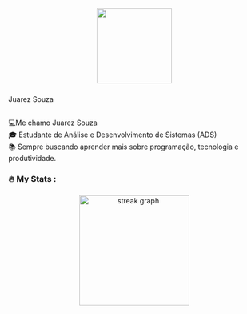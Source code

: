 <div align="center">
  <img height="150" src="https://media.giphy.com/media/M9gbBd9nbDrOTu1Mqx/giphy.gif"  />
</div>

###

<p align="left">Juarez Souza</p>

###

<h2 align="left"></h2>

###

<p align="left">💻Me chamo Juarez Souza <br>🎓 Estudante de Análise e Desenvolvimento de Sistemas (ADS)<br>📚 Sempre buscando aprender mais sobre programação, tecnologia e produtividade.</p>

###

<h3 align="left">🔥   My Stats :</h3>

###

<div align="center">
  <img src="https://streak-stats.demolab.com?user=juarez souza&locale=en&mode=daily&theme=dark&hide_border=false&border_radius=5&order=3" height="220" alt="streak graph"  />
</div>

###
